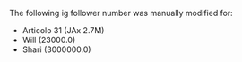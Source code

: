 The following ig follower number was manually modified for:
- Articolo 31 (JAx 2.7M)
- Will (23000.0)
- Shari (3000000.0)